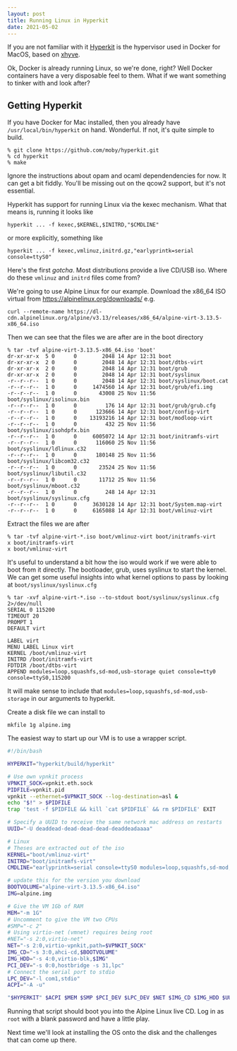 ```yaml
---
layout: post
title: Running Linux in Hyperkit
date: 2021-05-02
---
```


If you are not familiar with it
[Hyperkit][1] is the hypervisor used in Docker for MacOS,
based on [xhyve][2].

[1]: https://github.com/moby/hyperkit
[2]: https://github.com/machyve/xhyve

Ok, Docker is already running Linux, so we're done, right?
Well Docker containers have a very disposable feel to them.
What if we want something to tinker with and look after?

## Getting Hyperkit
If you have Docker for Mac installed,
then you already have `/usr/local/bin/hyperkit` on hand.
Wonderful.
If not, it's quite simple to build.
```shell
% git clone https://github.com/moby/hyperkit.git
% cd hyperkit
% make
```

Ignore the instructions about opam and ocaml dependendencies for now.
It can get a bit fiddly.
You'll be missing out on the qcow2 support,
but it's not essential.

Hyperkit has support for running Linux via the kexec mechanism.
What that means is, running it looks like
```
hyperkit ... -f kexec,$KERNEL,$INITRD,"$CMDLINE"
```
or more explicitly, something like
```
hyperkit ... -f kexec,vmlinuz,initrd.gz,"earlyprintk=serial console=ttyS0"
```

Here's the first _gotcha_. Most distributions provide a live CD/USB iso.
Where do these `vmlinuz` and `initrd` files come from?

We're going to use Alpine Linux for our example.
Download the x86\_64 ISO virtual from <https://alpinelinux.org/downloads/>
e.g.
```
curl --remote-name https://dl-cdn.alpinelinux.org/alpine/v3.13/releases/x86_64/alpine-virt-3.13.5-x86_64.iso
```

Then we can see that the files we are after are in the boot directory
```
% tar -tvf alpine-virt-3.13.5-x86_64.iso 'boot'
dr-xr-xr-x  5 0      0        2048 14 Apr 12:31 boot
dr-xr-xr-x  2 0      0        2048 14 Apr 12:31 boot/dtbs-virt
dr-xr-xr-x  2 0      0        2048 14 Apr 12:31 boot/grub
dr-xr-xr-x  2 0      0        2048 14 Apr 12:31 boot/syslinux
-r--r--r--  1 0      0        2048 14 Apr 12:31 boot/syslinux/boot.cat
-r--r--r--  1 0      0     1474560 14 Apr 12:31 boot/grub/efi.img
-r--r--r--  1 0      0       43008 25 Nov 11:56 boot/syslinux/isolinux.bin
-r--r--r--  1 0      0         176 14 Apr 12:31 boot/grub/grub.cfg
-r--r--r--  1 0      0      123666 14 Apr 12:31 boot/config-virt
-r--r--r--  1 0      0    13193216 14 Apr 12:31 boot/modloop-virt
-r--r--r--  1 0      0         432 25 Nov 11:56 boot/syslinux/isohdpfx.bin
-r--r--r--  1 0      0     6005072 14 Apr 12:31 boot/initramfs-virt
-r--r--r--  1 0      0      116060 25 Nov 11:56 boot/syslinux/ldlinux.c32
-r--r--r--  1 0      0      180148 25 Nov 11:56 boot/syslinux/libcom32.c32
-r--r--r--  1 0      0       23524 25 Nov 11:56 boot/syslinux/libutil.c32
-r--r--r--  1 0      0       11712 25 Nov 11:56 boot/syslinux/mboot.c32
-r--r--r--  1 0      0         248 14 Apr 12:31 boot/syslinux/syslinux.cfg
-r--r--r--  1 0      0     3630128 14 Apr 12:31 boot/System.map-virt
-r--r--r--  1 0      0     6165088 14 Apr 12:31 boot/vmlinuz-virt
```

Extract the files we are after
```
% tar -tvf alpine-virt-*.iso boot/vmlinuz-virt boot/initramfs-virt
x boot/initramfs-virt
x boot/vmlinuz-virt
```

It's useful to understand a bit how the iso would work
if we were able to boot from it directly.
The bootloader, grub, uses syslinux to start the kernel.
We can get some useful insights into what kernel options to pass
by looking at `boot/syslinux/syslinux.cfg`

```
% tar -xvf alpine-virt-*.iso --to-stdout boot/syslinux/syslinux.cfg 2>/dev/null
SERIAL 0 115200
TIMEOUT 20
PROMPT 1
DEFAULT virt

LABEL virt
MENU LABEL Linux virt
KERNEL /boot/vmlinuz-virt
INITRD /boot/initramfs-virt
FDTDIR /boot/dtbs-virt
APPEND modules=loop,squashfs,sd-mod,usb-storage quiet console=tty0 console=ttyS0,115200
```

It will make sense to include that
`modules=loop,squashfs,sd-mod,usb-storage`
in our arguments to hyperkit.

Create a disk file we can install to
```
mkfile 1g alpine.img
```

The easiest way to start up our VM is to use a wrapper script.

```bash
#!/bin/bash

HYPERKIT="hyperkit/build/hyperkit"

# Use own vpnkit process
VPNKIT_SOCK=vpnkit.eth.sock
PIDFILE=vpnkit.pid
vpnkit --ethernet=$VPNKIT_SOCK --log-destination=asl &
echo "$!" > $PIDFILE
trap 'test -f $PIDFILE && kill `cat $PIDFILE` && rm $PIDFILE' EXIT

# Specify a UUID to receive the same network mac address on restarts
UUID="-U deaddead-dead-dead-dead-deaddeadaaaa"

# Linux
# Theses are extracted out of the iso
KERNEL="boot/vmlinuz-virt"
INITRD="boot/initramfs-virt"
CMDLINE="earlyprintk=serial console=ttyS0 modules=loop,squashfs,sd-mod,usb-storage"

# update this for the version you download
BOOTVOLUME="alpine-virt-3.13.5-x86_64.iso"
IMG=alpine.img

# Give the VM 1Gb of RAM
MEM="-m 1G"
# Uncomment to give the VM two CPUs
#SMP="-c 2"
# Using virtio-net (vmnet) requires being root
#NET="-s 2:0,virtio-net"
NET="-s 2:0,virtio-vpnkit,path=$VPNKIT_SOCK"
IMG_CD="-s 3:0,ahci-cd,$BOOTVOLUME"
IMG_HDD="-s 4:0,virtio-blk,$IMG"
PCI_DEV="-s 0:0,hostbridge -s 31,lpc"
# Connect the serial port to stdio
LPC_DEV="-l com1,stdio"
ACPI="-A -u"

"$HYPERKIT" $ACPI $MEM $SMP $PCI_DEV $LPC_DEV $NET $IMG_CD $IMG_HDD $UUID -f kexec,$KERNEL,$INITRD,"$CMDLINE"
```

Running that script should boot you into the Alpine Linux live CD.
Log in as `root` with a blank password and have a little play.

Next time we'll look at installing the OS onto the disk
and the challenges that can come up there.
